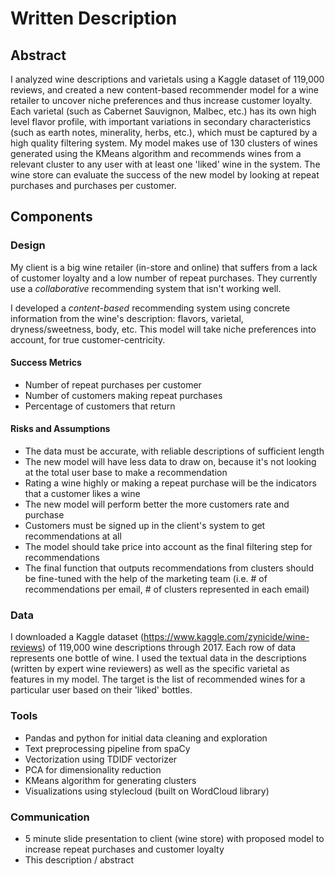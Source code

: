 # Written Description

## Abstract
I analyzed wine descriptions and varietals using a Kaggle dataset of 119,000 reviews, and created a new content-based recommender model for a wine retailer to uncover niche preferences and thus increase customer loyalty. Each varietal (such as Cabernet Sauvignon, Malbec, etc.) has its own high level flavor profile, with important variations in secondary characteristics (such as earth notes, minerality, herbs, etc.), which must be captured by a high quality filtering system. My model makes use of 130 clusters of wines generated using the KMeans algorithm and recommends wines from a relevant cluster to any user with at least one 'liked' wine in the system. The wine store can evaluate the success of the new model by looking at repeat purchases and purchases per customer.

## Components
### Design

My client is a big wine retailer (in-store and online) that suffers from a lack of customer loyalty and a low number of repeat purchases. They currently use a *collaborative* recommending system that isn't working well.

I developed a *content-based* recommending system using concrete information from the wine's description: flavors, varietal, dryness/sweetness, body, etc. This model will take niche preferences into account, for true customer-centricity.

#### Success Metrics

* Number of repeat purchases per customer
* Number of customers making repeat purchases
* Percentage of customers that return

#### Risks and Assumptions
* The data must be accurate, with reliable descriptions of sufficient length
* The new model will have less data to draw on, because it's not looking at the total user base to make a recommendation
* Rating a wine highly or making a repeat purchase will be the indicators that a customer likes a wine
* The new model will perform better the more customers rate and purchase
* Customers must be signed up in the client's system to get recommendations at all
* The model should take price into account as the final filtering step for recommendations
* The final function that outputs recommendations from clusters should be fine-tuned with the help of the marketing team (i.e. # of recommendations per email, # of clusters represented in each email)

### Data
I downloaded a Kaggle dataset (https://www.kaggle.com/zynicide/wine-reviews) of 119,000 wine descriptions through 2017. Each row of data represents one bottle of wine. I used the textual data in the descriptions (written by expert wine reviewers) as well as the specific varietal as features in my model. The target is the list of recommended wines for a particular user based on their 'liked' bottles.

### Tools
* Pandas and python for initial data cleaning and exploration
* Text preprocessing pipeline from spaCy
* Vectorization using TDIDF vectorizer
* PCA for dimensionality reduction
* KMeans algorithm for generating clusters
* Visualizations using stylecloud (built on WordCloud library)

### Communication
* 5 minute slide presentation to client (wine store) with proposed model to increase repeat purchases and customer loyalty
* This description / abstract
